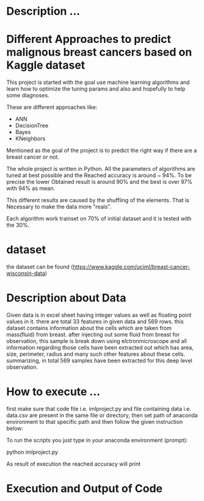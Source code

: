 # Description ... 
# Different Approaches to predict malignous breast cancers based on Kaggle dataset
This project is started with the goal use machine learning algorithms and learn how to optimize the tuning params and also and hopefully to help some diagnoses.

These are different approaches like:
 + ANN
 + DecisionTree
 + Bayes 
 + KNeighbors
 
Mentioned as the goal of the project is to predict the right way if there are a breast cancer or not.

The whole project is written in Python.
All the parameters of algorithms are tuned at best possible and the Reached accuracy is around ~ 94%.
To be precise the lower Obtained result is around 90% and the best is over 97% with 94% as mean.

This different results are caused by the shuffling of the elements. That is Necessary to make the data more "reals".

Each algorithm work trainset on 70% of initial dataset and it is tested with the 30%.

# dataset 
the dataset can be found (https://www.kaggle.com/uciml/breast-cancer-wisconsin-data)

# Description about Data

Given data is in excel sheet having integer values as well as floating point values in it. there are total 33 features in given data and 569 rows. 
this dataset contains information about the cells which are taken from mass(fluid) from breast. after injecting out some fluid from breast for observation, this sample is break down using elctronmicroscope and all information regarding those cells have been extracted out which has area, size, perimeter, radius and many such other features about these cells. summarizing, in total 569 samples have been extracted for this deep level observation. 

# How to execute ...
first make sure that code file i.e. imlproject.py and file containing data i.e. data.csv are present in the same file or directory, then set path of anaconda environment to that specific path and then follow the given instruction below: 

To run the scripts you just type in your anaconda environment (prompt):

python imlproject.py

As result of execution the reached accuracy will print

# Execution and Output of Code

